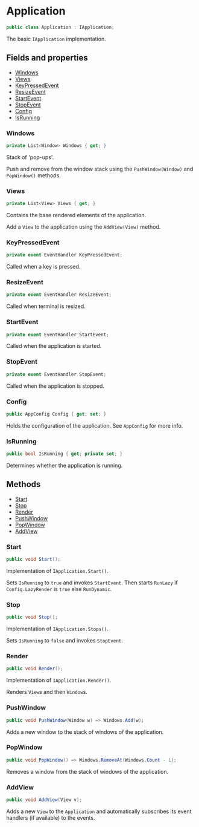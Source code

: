 ﻿# Application

```C#
public class Application : IApplication;
```

The basic `IApplication` implementation.

## Fields and properties
* [Windows](#windows)
* [Views](#views)
* [KeyPressedEvent](#keypressedevent)
* [ResizeEvent](#resizeevent)
* [StartEvent](#startevent)
* [StopEvent](#stopevent)
* [Config](#config)
* [IsRunning](#isrunning)

### Windows

```C#
private List<Window> Windows { get; }
```

Stack of 'pop-ups'. 

Push and remove from the window stack using the `PushWindow(Window)` and `PopWindow()` methods.


### Views

```C#
private List<View> Views { get; }
```

Contains the base rendered elements of the application.

Add a `View` to the application using the `AddView(View)` method. 


### KeyPressedEvent

```C#
private event EventHandler KeyPressedEvent;
```

Called when a key is pressed.


### ResizeEvent

```C#
private event EventHandler ResizeEvent;
```

Called when terminal is resized.


### StartEvent

```C#
private event EventHandler StartEvent;
```

Called when the application is started.


### StopEvent

```C#
private event EventHandler StopEvent;
```

Called when the application is stopped.


### Config

```C#
public AppConfig Config { get; set; }
```

Holds the configuration of the application.
See `AppConfig` for more info.


### IsRunning

```C#
public bool IsRunning { get; private set; }
```

Determines whether the application is running.


## Methods
* [Start](#start)
* [Stop](#stop)
* [Render](#render)
* [PushWindow](#pushwindow)
* [PopWindow](#popwindow)
* [AddView](#addview)

### Start

```C#
public void Start();
```

Implementation of `IApplication.Start()`. 

Sets `IsRunning` to `true` and invokes `StartEvent`. 
Then starts `RunLazy` if `Config.LazyRender` is `true` else `RunDynamic`.

### Stop

```C#
public void Stop();
```

Implementation of `IApplication.Stops()`.

Sets `IsRunning` to `false` and invokes `StopEvent`.

### Render

```C#
public void Render();
```

Implementation of `IApplication.Render()`.

Renders `View`s and then `Window`s. 

### PushWindow

```C#
public void PushWindow(Window w) => Windows.Add(w);
```

Adds a new window to the stack of windows of the application.

### PopWindow

```C#
public void PopWindow() => Windows.RemoveAt(Windows.Count - 1);
```

Removes a window from the stack of windows of the application.


### AddView

```C#
public void AddView(View v);
```

Adds a new `View` to the `Application` and automatically subscribes its 
event handlers (if available) to the events.